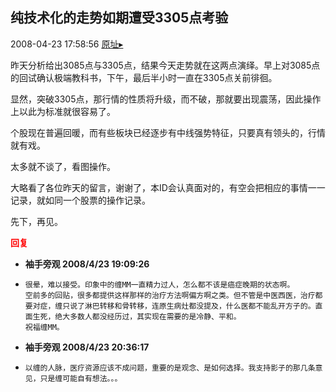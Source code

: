 ## 纯技术化的走势如期遭受3305点考验
2008-04-23 17:58:56
[原址▸](http://www.fxgan.com/chan_time/2008_01_06/1034.htm)


昨天分析给出3085点与3305点，结果今天走势就在这两点演绎。早上对3085点的回试确认极端教科书，下午，最后半小时一直在3305点关前徘徊。

显然，突破3305点，那行情的性质将升级，而不破，那就要出现震荡，因此操作上以此为标准就很容易了。

个股现在普遍回暖，而有些板块已经逐步有中线强势特征，只要真有领头的，行情就有戏。

太多就不谈了，看图操作。

大略看了各位昨天的留言，谢谢了，本ID会认真面对的，有空会把相应的事情一一记录，就如同一个股票的操作记录。

先下，再见。




<font color='red'>**回复**</font>


- **袖手旁观 2008/4/23 19:09:26**
- ```
  很晕，难以接受。印象中的缠MM一直精力过人，怎么都不该是癌症晚期的状态啊。
  空前多的回贴，很多都提供这样那样的治疗方法啊偏方啊之类。但不管是中医西医，治疗都要对症，缠只说了淋巴转移和骨转移，连原生病灶都没提及，什么医都不能乱开方子的。直面生死，绝大多数人都没经历过，其实现在需要的是冷静、平和。
  祝福缠MM。
  ```
- **袖手旁观 2008/4/23 20:36:17**
- ```
  以缠的人脉，医疗资源应该不成问题，重要的是观念、是如何选择。我支持影子的那几条意见，只是缠可能自有想法。。。
  ```
